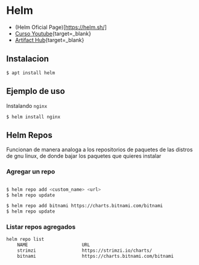 # Helm 
- (Helm Oficial Page)[https://helm.sh/]
- [Curso Youtube](https://www.youtube.com/playlist?list=PLSwo-wAGP1b8svO5fbAr7ko2Buz6GuH1g){target=_blank}
- [Artifact Hub](https://artifacthub.io/){target=_blank}


## Instalacion
```
$ apt install helm
```
## Ejemplo de uso

Instalando `nginx`

```
$ helm install nginx

```


## Helm Repos
Funcionan de manera analoga a los repositorios de paquetes de las distros de gnu linux, de donde bajar los paquetes que quieres instalar

### Agregar un repo

```sh

$ helm repo add <custom_name> <url>
$ helm repo update
```
```sh title="Ejemplo" 
$ helm repo add bitnami https://charts.bitnami.com/bitnami                  
$ helm repo update
```
### Listar repos agregados
```sh
helm repo list
    NAME                    URL                                               
    strimzi                 https://strimzi.io/charts/                        
    bitnami                 https://charts.bitnami.com/bitnami 
```